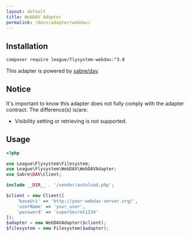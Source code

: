 ```yaml
---
layout: default
title: WebDAV Adapter
permalink: /docs/adapter/webdav/
---
```


## Installation

```bash
composer require league/flysystem-webdav:^3.0
```

This adapter is powered by [sabre/dav](https://sabre.io/dav/).

## Notice

It's important to know this adapter does not fully comply with the adapter contract. The difference(s) is/are:

- Visibility setting or retrieving is not supported.

## Usage

```php
<?php

use League\Flysystem\Filesystem;
use League\Flysystem\WebDAV\WebDAVAdapter;
use Sabre\DAV\Client;

include __DIR__ . '/vendor/autoload.php';

$client = new Client([
    'baseUri' => 'http://your-webdav-server.org/',
    'userName' => 'your_user',
    'password' => 'superSecret1234'
]);
$adapter = new WebDAVAdapter($client);
$filesystem = new Filesystem($adapter);
```

